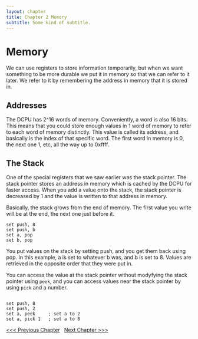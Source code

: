 ```yaml
---
layout: chapter
title: Chapter 2 Memory
subtitle: Some kind of subtitle.
---
```


# Memory
We can use registers to store information temporarily, but when we want something to be more durable we put it in memory so that we can refer to it later. We refer to it by remembering the address in memory that it is stored in. 

## Addresses
The DCPU has 2&#94;16 words of memory. Conveniently, a word is also 16 bits. This means that you could store enough values in 1 word of memory to refer to each word of memory distinctly. This value is called its address, and basically is the index of that specific word. The first word in memory is 0, the next one 1, etc, all the way up to 0xffff.

## The Stack
One of the special registers that we saw earlier was the stack pointer. The stack pointer stores an address in memory which is cached by the DCPU for faster access. When you add a value onto the stack, the stack pointer is decreased by 1 and the value is written to that address in memory. 

Basically, the stack grows from the end of memory. The first value you write will be at the end, the next one just before it.

```
set push, 8
set push, b
set a, pop
set b, pop
```

You put values on the stack by setting push, and you get them back using pop. In this example, a is set to whatever b was, and b is set to 8. Values are retrieved in the opposite order that they were put in.

You can access the value at the stack pointer without modyfying the stack pointer using `peek`, and you can access values near the stack pointer by using `pick` and a number.


```

set push, 8
set push, 2
set a, peek   	; set a to 2
set a, pick 1 	; set a to 8
```

[ &lt;&lt;&lt; Previous Chapter](../1/) &nbsp; [Next Chapter &gt;&gt;&gt;](../3/)